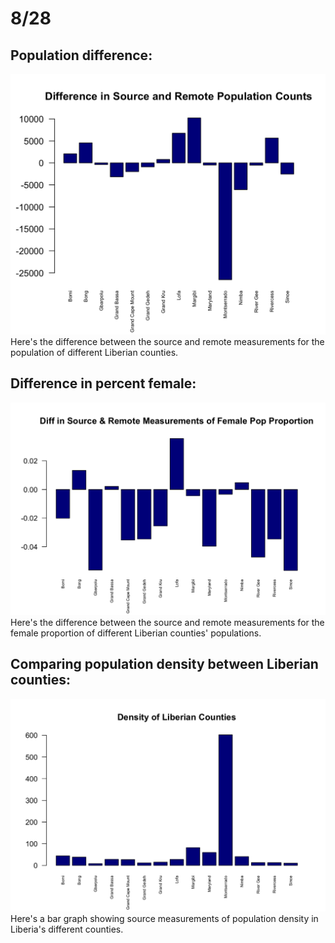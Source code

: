 # 8/28

## Population difference:

![](pop_diff)
Here's the difference between the source and remote measurements for the population of different Liberian counties.

## Difference in percent female:

![](fem_diff)
Here's the difference between the source and remote measurements for the female proportion of different Liberian counties' populations.

## Comparing population density between Liberian counties:

![](LiberianDensity)
Here's a bar graph showing source measurements of population density in Liberia's different counties.

